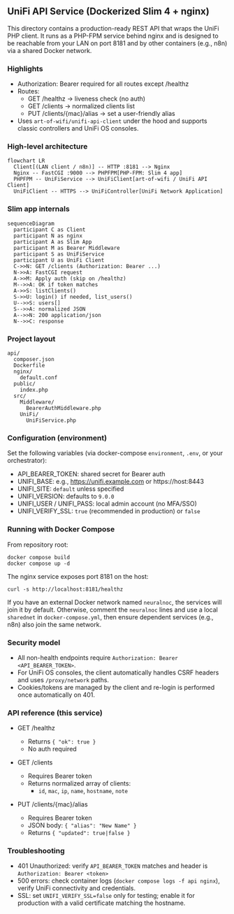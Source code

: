 ## UniFi API Service (Dockerized Slim 4 + nginx)

This directory contains a production-ready REST API that wraps the UniFi PHP client. It runs as a PHP-FPM service behind nginx and is designed to be reachable from your LAN on port 8181 and by other containers (e.g., n8n) via a shared Docker network.

### Highlights
- Authorization: Bearer <token> required for all routes except /healthz
- Routes:
  - GET /healthz → liveness check (no auth)
  - GET /clients → normalized clients list
  - PUT /clients/{mac}/alias → set a user-friendly alias
- Uses `art-of-wifi/unifi-api-client` under the hood and supports classic controllers and UniFi OS consoles.

### High-level architecture

```mermaid
flowchart LR
  Client[(LAN client / n8n)] -- HTTP :8181 --> Nginx
  Nginx -- FastCGI :9000 --> PHPFPM[PHP-FPM: Slim 4 app]
  PHPFPM -- UniFiService --> UniFiClient[art-of-wifi / UniFi API Client]
  UniFiClient -- HTTPS --> UniFiController[UniFi Network Application]
```

### Slim app internals

```mermaid
sequenceDiagram
  participant C as Client
  participant N as nginx
  participant A as Slim App
  participant M as Bearer Middleware
  participant S as UniFiService
  participant U as UniFi Client
  C->>N: GET /clients (Authorization: Bearer ...)
  N->>A: FastCGI request
  A->>M: Apply auth (skip on /healthz)
  M-->>A: OK if token matches
  A->>S: listClients()
  S->>U: login() if needed, list_users()
  U-->>S: users[]
  S-->>A: normalized JSON
  A-->>N: 200 application/json
  N-->>C: response
```

### Project layout

```
api/
  composer.json
  Dockerfile
  nginx/
    default.conf
  public/
    index.php
  src/
    Middleware/
      BearerAuthMiddleware.php
    UniFi/
      UniFiService.php
```

### Configuration (environment)

Set the following variables (via docker-compose `environment`, `.env`, or your orchestrator):

- API_BEARER_TOKEN: shared secret for Bearer auth
- UNIFI_BASE: e.g., https://unifi.example.com or https://host:8443
- UNIFI_SITE: `default` unless specified
- UNIFI_VERSION: defaults to `9.0.0`
- UNIFI_USER / UNIFI_PASS: local admin account (no MFA/SSO)
- UNIFI_VERIFY_SSL: `true` (recommended in production) or `false`

### Running with Docker Compose

From repository root:

```
docker compose build
docker compose up -d
```

The nginx service exposes port 8181 on the host:

```
curl -s http://localhost:8181/healthz
```

If you have an external Docker network named `neuralnoc`, the services will join it by default. Otherwise, comment the `neuralnoc` lines and use a local `sharednet` in `docker-compose.yml`, then ensure dependent services (e.g., n8n) also join the same network.

### Security model

- All non-health endpoints require `Authorization: Bearer <API_BEARER_TOKEN>`.
- For UniFi OS consoles, the client automatically handles CSRF headers and uses `/proxy/network` paths.
- Cookies/tokens are managed by the client and re-login is performed once automatically on 401.

### API reference (this service)

- GET /healthz
  - Returns `{ "ok": true }`
  - No auth required

- GET /clients
  - Requires Bearer token
  - Returns normalized array of clients:
    - `id`, `mac`, `ip`, `name`, `hostname`, `note`

- PUT /clients/{mac}/alias
  - Requires Bearer token
  - JSON body: `{ "alias": "New Name" }`
  - Returns `{ "updated": true|false }`

### Troubleshooting

- 401 Unauthorized: verify `API_BEARER_TOKEN` matches and header is `Authorization: Bearer <token>`
- 500 errors: check container logs (`docker compose logs -f api nginx`), verify UniFi connectivity and credentials.
- SSL: set `UNIFI_VERIFY_SSL=false` only for testing; enable it for production with a valid certificate matching the hostname.


